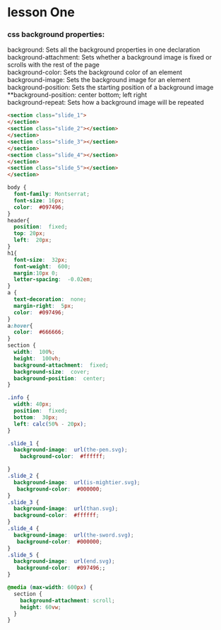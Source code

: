 # lesson One

### css background properties:
background: Sets all the background properties in one declaration  
background-attachment: Sets whether a background image is fixed or scrolls with the rest of the page  
background-color: Sets the background color of an element  
background-image: Sets the background image for an element  
background-position: Sets the starting position of a background image  
**background-position: center bottom; left right  
background-repeat: Sets how a background image will be repeated  
```html
<section class="slide_1">
</section>
<section class="slide_2"></section>
</section>
<section class="slide_3"></section>
</section>
<section class="slide_4"></section>
</section>
<section class="slide_5"></section>
</section>
```
```css
body {
  font-family: Montserrat;
  font-size: 16px;
  color:  #097496;
}
header{
  position:  fixed;
  top: 20px;
  left:  20px;
}
h1{
  font-size:  32px;
  font-weight:  600;
  margin:10px 0;
  letter-spacing:  -0.02em;
}
a {
  text-decoration:  none;
  margin-right:  5px;
  color:  #097496;
}
a:hover{
  color:  #666666;
}
section {
  width:  100%;
  height:  100vh;
  background-attachment:  fixed;
  background-size:  cover;
  background-position:  center;
}

.info {
  width: 40px;
  position:  fixed;
  bottom:  30px;
  left: calc(50% - 20px);
}

.slide_1 {
  background-image:  url(the-pen.svg);
    background-color:  #ffffff;

}
.slide_2 {
  background-image:  url(is-mightier.svg);
   background-color:  #000000;
}
.slide_3 {
  background-image:  url(than.svg);
  background-color:  #ffffff;
}
.slide_4 {
  background-image:  url(the-sword.svg);
   background-color:  #000000;
}
.slide_5 {
  background-image:  url(end.svg);
   background-color:  #097496;;
}

@media (max-width: 600px) {
  section {
    background-attachment: scroll;
    height: 60vw;
  }
}

```
